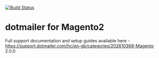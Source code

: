 [![Build Status](https://travis-ci.org/dotmailer/dotmailer-magento2-extension.svg?branch=master)](dotmailer/dotmailer-magento2-extension)

dotmailer for Magento2
==========================================

Full support documentation and setup guides available here - https://support.dotmailer.com/hc/en-gb/categories/202610368-Magento
2.0.0